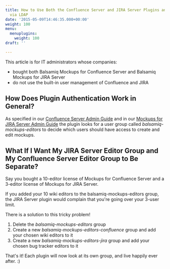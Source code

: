 ```yaml
---
title: How to Use Both the Confluence Server and JIRA Server Plugins and Manage My Users
  via LDAP
date: '2015-05-09T14:46:35.000+00:00'
weight: 100
menu:
  menuplugins:
    weight: 100
draft: ''

---
```


This article is for IT administrators whose companies:

*   bought both Balsamiq Mockups for Confluence Server and Balsamiq Mockups for JIRA Server
*   do not use the built-in user management of Confluence and JIRA

## How Does Plugin Authentication Work in General? 

As specified in our [Confluence Server Admin Guide](https://docs.balsamiq.com/confluence/server/mockups2/admin-guide/#selecting-mockup-editors) and in our [Mockups for JIRA Server Admin Guide](https://docs.balsamiq.com/jira/server/mockups2/admin-guide/#selecting-mockup-editors) the plugin looks for a user group called _balsamiq-mockups-editors_ to decide which users should have access to create and edit mockups.

## What If I Want My JIRA Server Editor Group and My Confluence Server Editor Group to Be Separate?

Say you bought a 10-editor license of Mockups for Confluence Server and a 3-editor license of Mockups for JIRA Server.

If you added your 10 wiki editors to the balsamiq-mockups-editors group, the JIRA Server plugin would complain that you're going over your 3-user limit.

There is a solution to this tricky problem!

1.  Delete the _balsamiq-mockups-editors_ group
2.  Create a new _balsamiq-mockups-editors-confluence_ group and add your chosen wiki editors to it
3.  Create a new _balsamiq-mockups-editors-jira_ group and add your chosen bug tracker editors to it

That's it! Each plugin will now look at its own group, and live happily ever after. :)
